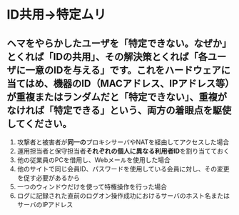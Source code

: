 # ID共用→特定ムリ

## ヘマをやらかしたユーザを「特定できない。なぜか」とくれば「IDの**共用**」、その解決策とくれば「各ユーザに一意のIDを与える」です。これをハードウェアに当てはめ、機器のID（MACアドレス、IPアドレス等）が重複またはランダムだと「特定できない」、重複がなければ「特定できる」という、両方の着眼点を駆使してください。

1. 攻撃者と被害者が**同一の**プロキシサーバやNATを経由してアクセスした場合
2. 運用担当者と保守担当者**それぞれの個人に異なる利用者ID**を割り当てておく
3. 他の従業員のPCを借用し、Webメールを使用した場合
4. 他のサイトで同じ会員ID、パスワードを使用している会員に対し、その変更を促す必要があるから
5. 一つのウィンドウだけを使って特権操作を行った場合
6. ログに記録された直前のログオン操作成功におけるサーバのホスト名またはサーバのIPアドレス
